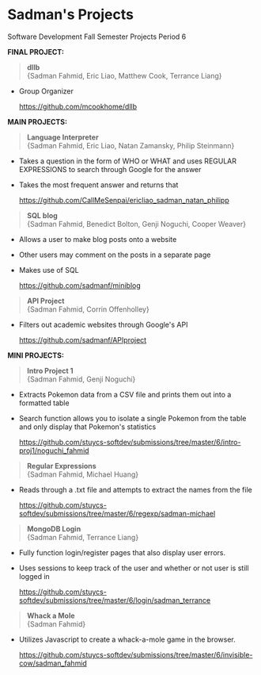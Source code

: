Sadman's Projects
===============

Software Development Fall Semester Projects 
Period 6

<b>FINAL PROJECT:</b>
><b>dllb</b><br>
  {Sadman Fahmid, Eric Liao, Matthew Cook, Terrance Liang}
  
  - Group Organizer

    https://github.com/mcookhome/dllb

<b>MAIN PROJECTS:</b>

><b>Language Interpreter</b><br>
  {Sadman Fahmid, Eric Liao, Natan Zamansky, Philip Steinmann}
  
  - Takes a question in the form of WHO or WHAT and uses REGULAR EXPRESSIONS to search through Google for the answer
  - Takes the most frequent answer and returns that

    https://github.com/CallMeSenpai/ericliao_sadman_natan_philipp

><b>SQL blog</b><br>
  {Sadman Fahmid, Benedict Bolton, Genji Noguchi, Cooper Weaver}

  - Allows a user to make blog posts onto a website
  - Other users may comment on the posts in a separate page
  - Makes use of SQL

    https://github.com/sadmanf/miniblog

><b>API Project</b><br>
  {Sadman Fahmid, Corrin Offenholley}

  - Filters out academic websites through Google's API

    https://github.com/sadmanf/APIproject	   


<b>MINI PROJECTS:</b>

><b>Intro Project 1</b><br>
  {Sadman Fahmid, Genji Noguchi}
  
  - Extracts Pokemon data from a CSV file and prints them out into a formatted table
  - Search function allows you to isolate a single Pokemon from the table and only display that Pokemon's statistics

    https://github.com/stuycs-softdev/submissions/tree/master/6/intro-proj1/noguchi_fahmid

><b>Regular Expressions</b><br>
  {Sadman Fahmid, Michael Huang}
  
  - Reads through a .txt file and attempts to extract the names from the file

    https://github.com/stuycs-softdev/submissions/tree/master/6/regexp/sadman-michael

><b>MongoDB Login</b><br>
  {Sadman Fahmid, Terrance Liang}

  - Fully function login/register pages that also display user errors.
  - Uses sessions to keep track of the user and whether or not user is still logged in

    https://github.com/stuycs-softdev/submissions/tree/master/6/login/sadman_terrance

><b>Whack a Mole</b><br>
  {Sadman Fahmid}

  - Utilizes Javascript to create a whack-a-mole game in the browser.
  
    https://github.com/stuycs-softdev/submissions/tree/master/6/invisible-cow/sadman_fahmid
